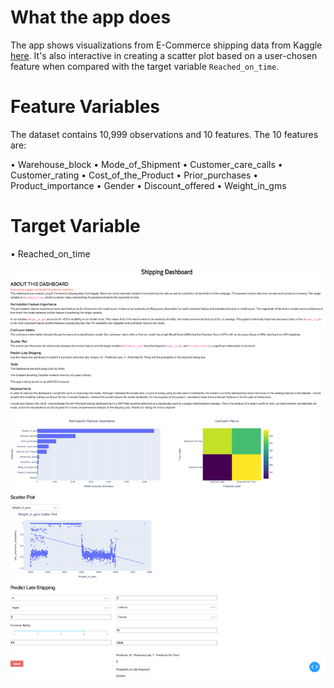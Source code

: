 # What the app does
The app shows visualizations from E-Commerce shipping data from Kaggle
[here](https://www.kaggle.com/prachi13/customer-analytics). It's also
interactive in creating a scatter plot based on a user-chosen feature when
compared with the target variable `Reached_on_time`. 

# Feature Variables
The dataset contains 10,999 observations and 10 features. The 10 features are:

• Warehouse_block
• Mode_of_Shipment
• Customer_care_calls
• Customer_rating
• Cost_of_the_Product
• Prior_purchases
• Product_importance
• Gender
• Discount_offered
• Weight_in_gms

# Target Variable
• Reached_on_time

![Dashboard](./app_screenshot.png "Dashboard")

